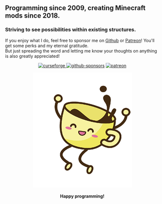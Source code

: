 ## Programming since 2009, creating Minecraft mods since 2018.
### Striving to see possibilities within existing structures.

If you enjoy what I do, feel free to sponsor me on [Github](https://github.com/sponsors/ricksouth) or [Patreon](https://patreon.com/ricksouth)! You'll get some perks and my eternal gratitude.\
But just spreading the word and letting me know your thoughts on anything is also greatly appreciated!

<p align="center">
  <a href="https://curseforge.com/members/serilum/projects"><img alt="curseforge" src="https://img.shields.io/badge/CurseForge-Serilum-F16436?style=flat-square&logo=curseforge&logoColor=FFFFFF"</a>
  <a href="https://github.com/sponsors/ricksouth"><img alt="github-sponsors" src="https://img.shields.io/badge/Github%20Sponsors-ricksouth-D03593?style=flat-square&logo=github&logoColor=FFFFFF"></a>
  <a href="https://patreon.com/ricksouth"><img alt="patreon" src="https://img.shields.io/badge/Patreon-ricksouth-FF5700?style=flat-square&logo=patreon&logoColor=FF5700"></a>
</p>
<div align="center">
  <a src="#"><img src="https://raw.githubusercontent.com/ricksouth/ricksouth/main/assets/coffee_happy.png"></a>
  <br><br>
  <b>Happy programming!</b>
</div>
